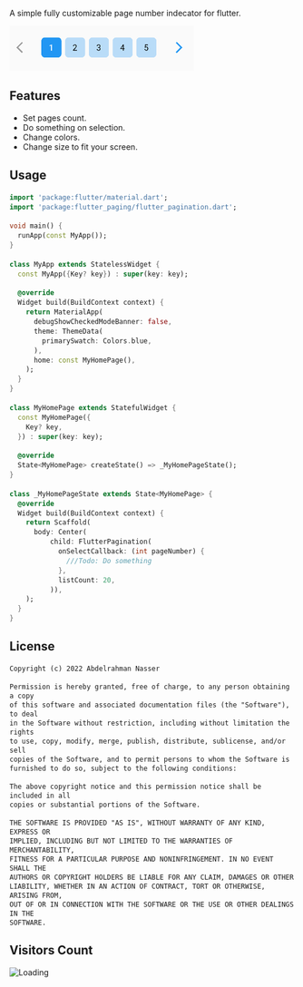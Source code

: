 A simple fully customizable page number indecator for flutter.

![image](images/example1.PNG)

## Features

- Set pages count.
- Do something on selection.
- Change colors.
- Change size to fit your screen.

## Usage


```dart
import 'package:flutter/material.dart';
import 'package:flutter_paging/flutter_pagination.dart';

void main() {
  runApp(const MyApp());
}

class MyApp extends StatelessWidget {
  const MyApp({Key? key}) : super(key: key);

  @override
  Widget build(BuildContext context) {
    return MaterialApp(
      debugShowCheckedModeBanner: false,
      theme: ThemeData(
        primarySwatch: Colors.blue,
      ),
      home: const MyHomePage(),
    );
  }
}

class MyHomePage extends StatefulWidget {
  const MyHomePage({
    Key? key,
  }) : super(key: key);

  @override
  State<MyHomePage> createState() => _MyHomePageState();
}

class _MyHomePageState extends State<MyHomePage> {
  @override
  Widget build(BuildContext context) {
    return Scaffold(
      body: Center(
          child: FlutterPagination(
            onSelectCallback: (int pageNumber) {
              ///Todo: Do something
            },
            listCount: 20,
          )),
    );
  }
}

```

## License

```
Copyright (c) 2022 Abdelrahman Nasser

Permission is hereby granted, free of charge, to any person obtaining a copy
of this software and associated documentation files (the "Software"), to deal
in the Software without restriction, including without limitation the rights
to use, copy, modify, merge, publish, distribute, sublicense, and/or sell
copies of the Software, and to permit persons to whom the Software is
furnished to do so, subject to the following conditions:

The above copyright notice and this permission notice shall be included in all
copies or substantial portions of the Software.

THE SOFTWARE IS PROVIDED "AS IS", WITHOUT WARRANTY OF ANY KIND, EXPRESS OR
IMPLIED, INCLUDING BUT NOT LIMITED TO THE WARRANTIES OF MERCHANTABILITY,
FITNESS FOR A PARTICULAR PURPOSE AND NONINFRINGEMENT. IN NO EVENT SHALL THE
AUTHORS OR COPYRIGHT HOLDERS BE LIABLE FOR ANY CLAIM, DAMAGES OR OTHER
LIABILITY, WHETHER IN AN ACTION OF CONTRACT, TORT OR OTHERWISE, ARISING FROM,
OUT OF OR IN CONNECTION WITH THE SOFTWARE OR THE USE OR OTHER DEALINGS IN THE
SOFTWARE.
```

## Visitors Count

<img align="left" src = "https://profile-counter.glitch.me/flutter_paging/count.svg" alt ="Loading">
